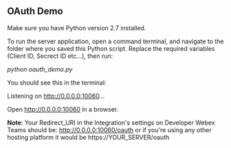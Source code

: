 <h2>OAuth Demo</h2>

Make sure you have Python version 2.7 installed.  

To run the server application, open a command terminal, and navigate to the folder where you saved this Python script. Replace the required variables (Client ID, Secrect ID etc...), then run:

*python oauth_demo.py*

You should see this in the terminal:

Listening on http://0.0.0.0:10060...

Open http://0.0.0.0:10060 in a browser.

**Note**: Your Redirect_URI in the Integration's settings on Developer Webex Teams should be: http://0.0.0.0:10060/oauth or if you're using any other hosting platform it would be https://YOUR_SERVER/oauth
